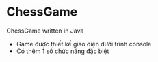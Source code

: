 # ChessGame
ChessGame written in Java

- Game được thiết kế giao diện dưới trình console
- Có thêm 1 số chức năng đặc biệt
